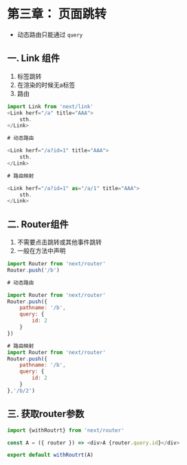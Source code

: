 # 第三章： 页面跳转

* 动态路由只能通过 `query`

## 一. Link 组件
1. 标签跳转
2. 在渲染的时候无a标签
3. 路由

```javascript
import Link from 'next/link'
<Link herf="/a" title="AAA">
	sth.
</Link>

# 动态路由

<Link herf="/a?id=1" title="AAA">
	sth.
</Link>

# 路由映射

<Link herf="/a?id=1" as="/a/1" title="AAA">
	sth.
</Link>
```


## 二. Router组件
1. 不需要点击跳转或其他事件跳转
2. 一般在方法中声明

```javascript
import Router from 'next/router'
Router.push('/b')

# 动态路由

import Router from 'next/router'
Router.push({
	pathname: '/b',
	query: {
		id: 2
	}
})

# 路由映射
import Router from 'next/router'
Router.push({
	pathname: '/b',
	query: {
		id: 2
	}
},'/b/2')
```

## 三. 获取router参数
```javascript
import {withRoutrt} from 'next/router'

const A = ({ router }) => <div>A {router.query.id}</div>

export default withRoutrt(A)
```

<comment/>